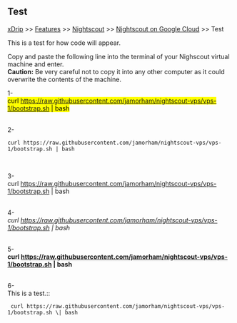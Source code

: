 ## Test  
[xDrip](../../README.md) >> [Features](../Features_page) >> [Nightscout](../Nightscout_page) >> [Nightscout on Google Cloud](./GoogleCloud) >> Test  
  
This is a test for how code will appear.  

Copy and paste the following line into the terminal of your Nighscout virtual machine and enter.  
**Caution:** Be very careful not to copy it into any other computer as it could overwrite the contents of the machine.  
  
1-    
<mark>curl https://raw.githubusercontent.com/jamorham/nightscout-vps/vps-1/bootstrap.sh | bash</mark>  
<br/>  
  
2-    
```
curl https://raw.githubusercontent.com/jamorham/nightscout-vps/vps-1/bootstrap.sh | bash
```
<br/>  
  
3-    
curl https://raw.githubusercontent.com/jamorham/nightscout-vps/vps-1/bootstrap.sh \| bash  
<br/>  
  
4-  
*curl https://raw.githubusercontent.com/jamorham/nightscout-vps/vps-1/bootstrap.sh \| bash*  
<br/>  
  
5-  
**curl https://raw.githubusercontent.com/jamorham/nightscout-vps/vps-1/bootstrap.sh \| bash**  
<br/>  
  
6-  
This is a test.::  
    
     curl https://raw.githubusercontent.com/jamorham/nightscout-vps/vps-1/bootstrap.sh \| bash  
  
